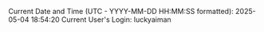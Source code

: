Current Date and Time (UTC - YYYY-MM-DD HH:MM:SS formatted): 2025-05-04 18:54:20
Current User's Login: luckyaiman
